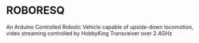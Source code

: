 # ROBORESQ
An Arduino Controlled Robotic Vehicle capable of upside-down locomotion, video streaming controlled by HobbyKing Transceiver over 2.4GHz 
